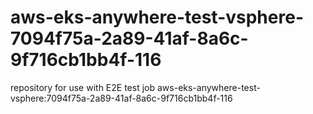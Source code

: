 # aws-eks-anywhere-test-vsphere-7094f75a-2a89-41af-8a6c-9f716cb1bb4f-116
repository for use with E2E test job aws-eks-anywhere-test-vsphere:7094f75a-2a89-41af-8a6c-9f716cb1bb4f-116
